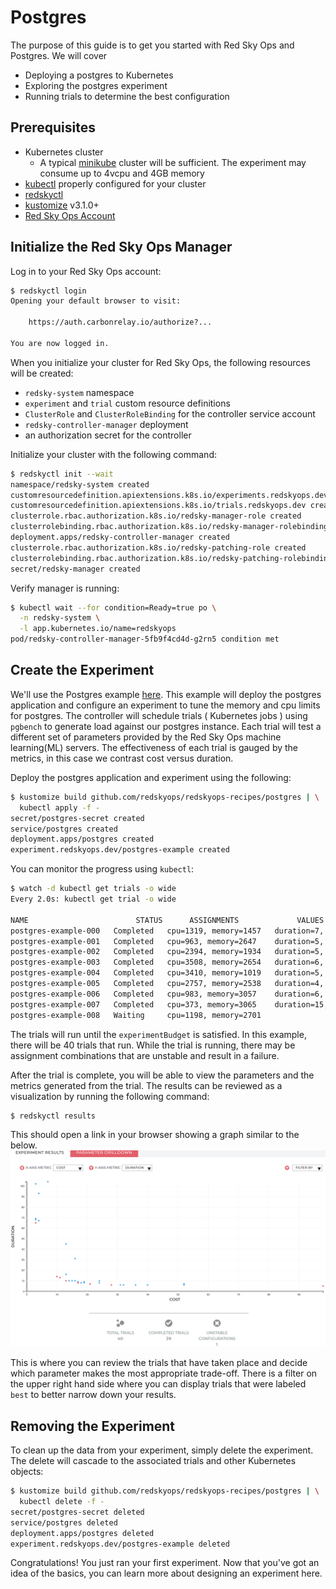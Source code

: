 # Postgres

The purpose of this guide is to get you started with Red Sky Ops and Postgres.
We will cover
- Deploying a postgres to Kubernetes
- Exploring the postgres experiment
- Running trials to determine the best configuration

## Prerequisites

- Kubernetes cluster
  - A typical [minikube][minikube] cluster will be sufficient. The experiment may consume up to 4vcpu and 4GB memory
- [kubectl][kubectl] properly configured for your cluster
- [redskyctl][redskyctl]
- [kustomize][kustomize] v3.1.0+
- [Red Sky Ops Account][rso account]

## Initialize the Red Sky Ops Manager

Log in to your Red Sky Ops account:
```sh
$ redskyctl login
Opening your default browser to visit:

	https://auth.carbonrelay.io/authorize?...

You are now logged in.
```

When you initialize your cluster for Red Sky Ops, the following resources will be created:
- `redsky-system` namespace
- `experiment` and `trial` custom resource definitions
- `ClusterRole` and `ClusterRoleBinding` for the controller service account
- `redsky-controller-manager` deployment
- an authorization secret for the controller

Initialize your cluster with the following command:

```sh
$ redskyctl init --wait
namespace/redsky-system created
customresourcedefinition.apiextensions.k8s.io/experiments.redskyops.dev created
customresourcedefinition.apiextensions.k8s.io/trials.redskyops.dev created
clusterrole.rbac.authorization.k8s.io/redsky-manager-role created
clusterrolebinding.rbac.authorization.k8s.io/redsky-manager-rolebinding created
deployment.apps/redsky-controller-manager created
clusterrole.rbac.authorization.k8s.io/redsky-patching-role created
clusterrolebinding.rbac.authorization.k8s.io/redsky-patching-rolebinding created
secret/redsky-manager created
```

Verify manager is running:

```sh
$ kubectl wait --for condition=Ready=true po \
  -n redsky-system \
  -l app.kubernetes.io/name=redskyops
pod/redsky-controller-manager-5fb9f4cd4d-g2rn5 condition met
```

## Create the Experiment

We'll use the Postgres example [here][postgres-example].
This example will deploy the postgres application and configure an experiment to tune the memory and cpu limits for postgres.
The controller will schedule trials ( Kubernetes jobs ) using `pgbench` to generate load against our postgres instance.
Each trial will test a different set of parameters provided by the Red Sky Ops machine learning(ML) servers.
The effectiveness of each trial is gauged by the metrics, in this case we contrast cost versus duration.

Deploy the postgres application and experiment using the following:
```sh
$ kustomize build github.com/redskyops/redskyops-recipes/postgres | \
  kubectl apply -f -
secret/postgres-secret created
service/postgres created
deployment.apps/postgres created
experiment.redskyops.dev/postgres-example created
```

You can monitor the progress using `kubectl`:

```sh
$ watch -d kubectl get trials -o wide
Every 2.0s: kubectl get trial -o wide

NAME                        STATUS      ASSIGNMENTS             VALUES
postgres-example-000   Completed   cpu=1319, memory=1457   duration=7, cost=33
postgres-example-001   Completed   cpu=963, memory=2647    duration=5, cost=29
postgres-example-002   Completed   cpu=2394, memory=1934   duration=5, cost=58
postgres-example-003   Completed   cpu=3508, memory=2654   duration=6, cost=85
postgres-example-004   Completed   cpu=3410, memory=1019   duration=5, cost=78
postgres-example-005   Completed   cpu=2757, memory=2538   duration=4, cost=68
postgres-example-006   Completed   cpu=983, memory=3057    duration=6, cost=30
postgres-example-007   Completed   cpu=373, memory=3065    duration=15, cost=17
postgres-example-008   Waiting     cpu=1198, memory=2701
```

The trials will run until the `experimentBudget` is satisfied. In this example, there will be 40 trials that run.
While the trial is running, there may be assignment combinations that are unstable and result in a failure.

After the trial is complete, you will be able to view the parameters and the metrics generated from the trial.
The results can be reviewed as a visualization by running the following command:

```sh
$ redskyctl results
```

This should open a link in your browser showing a graph similar to the below.
![redskyctl results](redskyresults.png)

This is where you can review the trials that have taken place and decide which parameter makes the most appropriate trade-off.
There is a filter on the upper right hand side where you can display trials that were labeled `best` to better narrow down your results.

## Removing the Experiment

To clean up the data from your experiment, simply delete the experiment. The delete will cascade to the associated trials and other Kubernetes objects:

```sh
$ kustomize build github.com/redskyops/redskyops-recipes/postgres | \
  kubectl delete -f -
secret/postgres-secret deleted
service/postgres deleted
deployment.apps/postgres deleted
experiment.redskyops.dev/postgres-example deleted
```

Congratulations! You just ran your first experiment.
Now that you've got an idea of the basics, you can learn more about designing an experiment here.

[redskyctl]: https://github.com/redskyops/redskyops-controller/releases/latest
[kustomize]: https://github.com/kubernetes-sigs/kustomize/releases/
[minikube]: https://kubernetes.io/docs/setup/learning-environment/minikube/
[kubectl]: https://kubernetes.io/docs/tasks/tools/install-kubectl/

[postgres-example]: https://github.com/redskyops/redskyops-recipes/tree/master/postgres
[rso account]: https://app.carbonrelay.io
